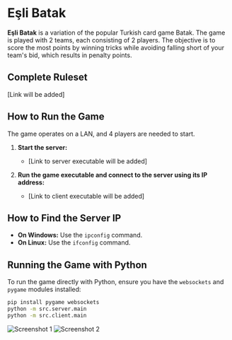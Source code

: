 # Eşli Batak

**Eşli Batak** is a variation of the popular Turkish card game Batak. The game is played with 2 teams, each consisting of 2 players. The objective is to score the most points by winning tricks while avoiding falling short of your team's bid, which results in penalty points.

## Complete Ruleset
[Link will be added]

## How to Run the Game

The game operates on a LAN, and 4 players are needed to start.

1. **Start the server:**
   - [Link to server executable will be added]

2. **Run the game executable and connect to the server using its IP address:**
   - [Link to client executable will be added]

## How to Find the Server IP

- **On Windows:** Use the `ipconfig` command.
- **On Linux:** Use the `ifconfig` command.

## Running the Game with Python

To run the game directly with Python, ensure you have the `websockets` and `pygame` modules installed:

```bash
pip install pygame websockets
python -m src.server.main
python -m src.client.main 
```

![Screenshot 1](res/img/misc/ss1.png.png)
![Screenshot 2](res/img/misc/ss2.png.png)